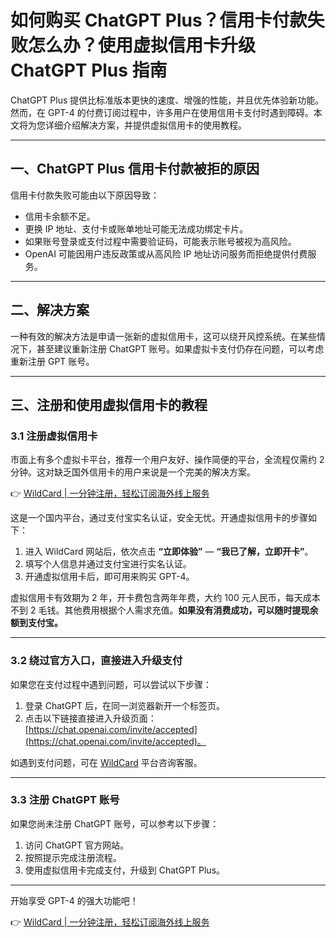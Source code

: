 # 如何购买 ChatGPT Plus？信用卡付款失败怎么办？使用虚拟信用卡升级 ChatGPT Plus 指南

ChatGPT Plus 提供比标准版本更快的速度、增强的性能，并且优先体验新功能。然而，在 GPT-4 的付费订阅过程中，许多用户在使用信用卡支付时遇到障碍。本文将为您详细介绍解决方案，并提供虚拟信用卡的使用教程。

---

## 一、ChatGPT Plus 信用卡付款被拒的原因

信用卡付款失败可能由以下原因导致：

- 信用卡余额不足。
- 更换 IP 地址、支付卡或账单地址可能无法成功绑定卡片。
- 如果账号登录或支付过程中需要验证码，可能表示账号被视为高风险。
- OpenAI 可能因用户违反政策或从高风险 IP 地址访问服务而拒绝提供付费服务。

---

## 二、解决方案

一种有效的解决方法是申请一张新的虚拟信用卡，这可以绕开风控系统。在某些情况下，甚至建议重新注册 ChatGPT 账号。如果虚拟卡支付仍存在问题，可以考虑重新注册 GPT 账号。

---

## 三、注册和使用虚拟信用卡的教程

### 3.1 注册虚拟信用卡

市面上有多个虚拟卡平台，推荐一个用户友好、操作简便的平台，全流程仅需约 2 分钟。这对缺乏国外信用卡的用户来说是一个完美的解决方案。

👉 [WildCard | 一分钟注册，轻松订阅海外线上服务](https://bit.ly/bewildcard)

这是一个国内平台，通过支付宝实名认证，安全无忧。开通虚拟信用卡的步骤如下：

1. 进入 WildCard 网站后，依次点击 **“立即体验”** — **“我已了解，立即开卡”**。
2. 填写个人信息并通过支付宝进行实名认证。
3. 开通虚拟信用卡后，即可用来购买 GPT-4。

虚拟信用卡有效期为 2 年，开卡费包含两年年费，大约 100 元人民币，每天成本不到 2 毛钱。其他费用根据个人需求充值。**如果没有消费成功，可以随时提现余额到支付宝。**

---

### 3.2 绕过官方入口，直接进入升级支付

如果您在支付过程中遇到问题，可以尝试以下步骤：

1. 登录 ChatGPT 后，在同一浏览器新开一个标签页。
2. 点击以下链接直接进入升级页面：[https://chat.openai.com/invite/accepted](https://chat.openai.com/invite/accepted)。

如遇到支付问题，可在 [WildCard](https://bit.ly/bewildcard) 平台咨询客服。

---

### 3.3 注册 ChatGPT 账号

如果您尚未注册 ChatGPT 账号，可以参考以下步骤：

1. 访问 ChatGPT 官方网站。
2. 按照提示完成注册流程。
3. 使用虚拟信用卡完成支付，升级到 ChatGPT Plus。

---

开始享受 GPT-4 的强大功能吧！

👉 [WildCard | 一分钟注册，轻松订阅海外线上服务](https://bit.ly/bewildcard)
